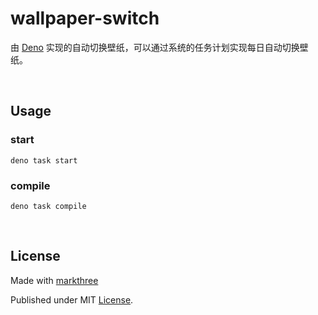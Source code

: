 # wallpaper-switch

由 [Deno](https://deno.land/) 实现的自动切换壁纸，可以通过系统的任务计划实现每日自动切换壁纸。

<br />

## Usage

### start

```shell
deno task start
```

### compile

```shell
deno task compile
```

<br />

## License

Made with [markthree](https://github.com/markthree)

Published under MIT [License](LICENSE).
